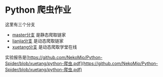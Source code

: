 # Python 爬虫作业

这里有三个分支 
- [master分支](https://github.com/NekoMio/Python-Spider) 是静态爬取链家  
- [lianjia分支](https://github.com/NekoMio/Python-Spider/tree/lianjia) 是动态爬取链家
- [xuetang分支](https://github.com/NekoMio/Python-Spider/tree/xuetang) 是动态爬取学堂在线

实验报告是[https://github.com/NekoMio/Python-Spider/blob/xuetang/python-爬虫.pdf](https://github.com/NekoMio/Python-Spider/blob/xuetang/python-爬虫.pdf)